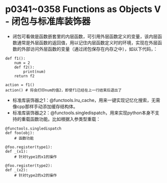 # p0341~0358 Functions as Objects V - 闭包与标准库装饰器
 - 闭包可看做是函数嵌套里的内层函数，可引用外层函数定义的变量，该内层函数通常是外层函数的返回值，用以记住内层函数定义时的环境，实现在外层函数的外部访问外层函数的变量（通过闭包保存在内存之中），如以下代码，：
 ```python3
 def f1():
     num = 2
     def f2():
         print(num)
     return f2
 
 action = f1()
 action() # 将会打印num的值2，即使f1已经在上一行结束后退出了
 ```
 - 标准库装饰器之1：@functools.lru_cache，用来一键实现记忆化搜索，无需像cpp那样手动添加缓存结构体。
 - 标准库装饰器之2：@functools.singledispatch，用来实现python本身不支持的重载函数功能。比如根据入参类型重载：
 ```python3
 @functools.singledispatch
 def foo(obj):
     # 函数功能
 
 @foo.register(type1):
 def _(x1):
     # 针对type1的x1的操作
     
 @foo.register(type2):
 def _(x2):
     # 针对type2的x2的操作
 ```
